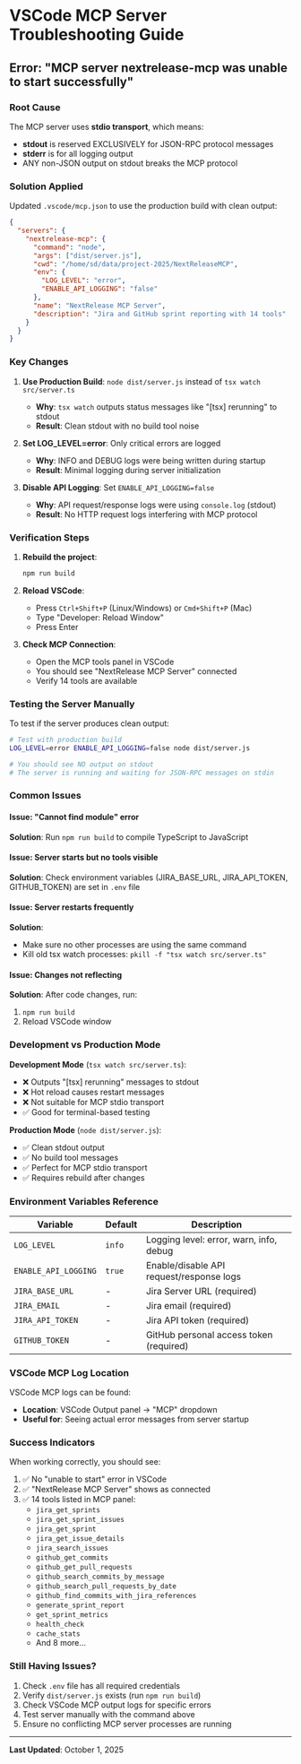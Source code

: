 # VSCode MCP Server Troubleshooting Guide

## Error: "MCP server nextrelease-mcp was unable to start successfully"

### Root Cause
The MCP server uses **stdio transport**, which means:
- **stdout** is reserved EXCLUSIVELY for JSON-RPC protocol messages
- **stderr** is for all logging output
- ANY non-JSON output on stdout breaks the MCP protocol

### Solution Applied

Updated `.vscode/mcp.json` to use the production build with clean output:

```json
{
  "servers": {
    "nextrelease-mcp": {
      "command": "node",
      "args": ["dist/server.js"],
      "cwd": "/home/sd/data/project-2025/NextReleaseMCP",
      "env": {
        "LOG_LEVEL": "error",
        "ENABLE_API_LOGGING": "false"
      },
      "name": "NextRelease MCP Server",
      "description": "Jira and GitHub sprint reporting with 14 tools"
    }
  }
}
```

### Key Changes

1. **Use Production Build**: `node dist/server.js` instead of `tsx watch src/server.ts`
   - **Why**: `tsx watch` outputs status messages like "[tsx] rerunning" to stdout
   - **Result**: Clean stdout with no build tool noise

2. **Set LOG_LEVEL=error**: Only critical errors are logged
   - **Why**: INFO and DEBUG logs were being written during startup
   - **Result**: Minimal logging during server initialization

3. **Disable API Logging**: Set `ENABLE_API_LOGGING=false`
   - **Why**: API request/response logs were using `console.log` (stdout)
   - **Result**: No HTTP request logs interfering with MCP protocol

### Verification Steps

1. **Rebuild the project**:
   ```bash
   npm run build
   ```

2. **Reload VSCode**:
   - Press `Ctrl+Shift+P` (Linux/Windows) or `Cmd+Shift+P` (Mac)
   - Type "Developer: Reload Window"
   - Press Enter

3. **Check MCP Connection**:
   - Open the MCP tools panel in VSCode
   - You should see "NextRelease MCP Server" connected
   - Verify 14 tools are available

### Testing the Server Manually

To test if the server produces clean output:

```bash
# Test with production build
LOG_LEVEL=error ENABLE_API_LOGGING=false node dist/server.js

# You should see NO output on stdout
# The server is running and waiting for JSON-RPC messages on stdin
```

### Common Issues

#### Issue: "Cannot find module" error
**Solution**: Run `npm run build` to compile TypeScript to JavaScript

#### Issue: Server starts but no tools visible
**Solution**: Check environment variables (JIRA_BASE_URL, JIRA_API_TOKEN, GITHUB_TOKEN) are set in `.env` file

#### Issue: Server restarts frequently
**Solution**:
- Make sure no other processes are using the same command
- Kill old tsx watch processes: `pkill -f "tsx watch src/server.ts"`

#### Issue: Changes not reflecting
**Solution**: After code changes, run:
1. `npm run build`
2. Reload VSCode window

### Development vs Production Mode

**Development Mode** (`tsx watch src/server.ts`):
- ❌ Outputs "[tsx] rerunning" messages to stdout
- ❌ Hot reload causes restart messages
- ❌ Not suitable for MCP stdio transport
- ✅ Good for terminal-based testing

**Production Mode** (`node dist/server.js`):
- ✅ Clean stdout output
- ✅ No build tool messages
- ✅ Perfect for MCP stdio transport
- ✅ Requires rebuild after changes

### Environment Variables Reference

| Variable | Default | Description |
|----------|---------|-------------|
| `LOG_LEVEL` | `info` | Logging level: error, warn, info, debug |
| `ENABLE_API_LOGGING` | `true` | Enable/disable API request/response logs |
| `JIRA_BASE_URL` | - | Jira Server URL (required) |
| `JIRA_EMAIL` | - | Jira email (required) |
| `JIRA_API_TOKEN` | - | Jira API token (required) |
| `GITHUB_TOKEN` | - | GitHub personal access token (required) |

### VSCode MCP Log Location

VSCode MCP logs can be found:
- **Location**: VSCode Output panel → "MCP" dropdown
- **Useful for**: Seeing actual error messages from server startup

### Success Indicators

When working correctly, you should see:
1. ✅ No "unable to start" error in VSCode
2. ✅ "NextRelease MCP Server" shows as connected
3. ✅ 14 tools listed in MCP panel:
   - `jira_get_sprints`
   - `jira_get_sprint_issues`
   - `jira_get_sprint`
   - `jira_get_issue_details`
   - `jira_search_issues`
   - `github_get_commits`
   - `github_get_pull_requests`
   - `github_search_commits_by_message`
   - `github_search_pull_requests_by_date`
   - `github_find_commits_with_jira_references`
   - `generate_sprint_report`
   - `get_sprint_metrics`
   - `health_check`
   - `cache_stats`
   - And 8 more...

### Still Having Issues?

1. Check `.env` file has all required credentials
2. Verify `dist/server.js` exists (run `npm run build`)
3. Check VSCode MCP output logs for specific errors
4. Test server manually with the command above
5. Ensure no conflicting MCP server processes are running

---

**Last Updated**: October 1, 2025
